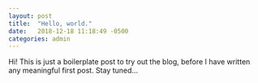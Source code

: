 ```yaml
---
layout: post
title:  "Hello, world."
date:   2018-12-18 11:18:49 -0500
categories: admin
---
```

Hi!
This is just a boilerplate post to try out the blog, before I have written
any meaningful first post.
Stay tuned...